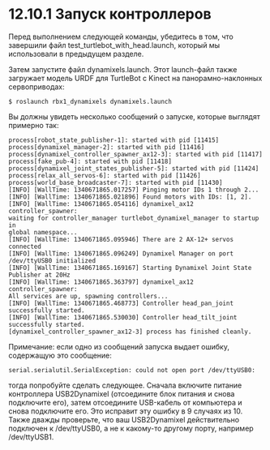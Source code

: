 # 12.10.1 Запуск контроллеров

Перед выполнением следующей команды, убедитесь в том, что завершили файл test\_turtlebot\_with\_head.launch, который мы использовали в предыдущем разделе.

Затем запустите файл dynamixels.launch. Этот launch-файл также загружает модель URDF для TurtleBot с Kinect на панорамно-наклонных сервоприводах:

`$ roslaunch rbx1_dynamixels dynamixels.launch`

Вы должны увидеть несколько сообщений о запуске, которые выглядят примерно так:

```text
process[robot_state_publisher-1]: started with pid [11415]
process[dynamixel_manager-2]: started with pid [11416]
process[dynamixel_controller_spawner_ax12-3]: started with pid [11417]
process[fake_pub-4]: started with pid [11418]
process[dynamixel_joint_states_publisher-5]: started with pid [11424]
process[relax_all_servos-6]: started with pid [11426]
process[world_base_broadcaster-7]: started with pid [11430]
[INFO] [WallTime: 1340671865.017257] Pinging motor IDs 1 through 2...
[INFO] [WallTime: 1340671865.021896] Found motors with IDs: [1, 2].
[INFO] [WallTime: 1340671865.054116] dynamixel_ax12 controller_spawner:
waiting for controller_manager turtlebot_dynamixel_manager to startup in
global namespace...
[INFO] [WallTime: 1340671865.095946] There are 2 AX-12+ servos connected
[INFO] [WallTime: 1340671865.096249] Dynamixel Manager on port
/dev/ttyUSB0 initialized
[INFO] [WallTime: 1340671865.169167] Starting Dynamixel Joint State
Publisher at 20Hz
[INFO] [WallTime: 1340671865.363797] dynamixel_ax12 controller_spawner:
All services are up, spawning controllers...
[INFO] [WallTime: 1340671865.468773] Controller head_pan_joint
successfully started.
[INFO] [WallTime: 1340671865.530030] Controller head_tilt_joint
successfully started.
[dynamixel_controller_spawner_ax12-3] process has finished cleanly. 
```

Примечание: если одно из сообщений запуска выдает ошибку, содержащую это сообщение:

`serial.serialutil.SerialException: could not open port /dev/ttyUSB0:`

тогда попробуйте сделать следующее. Сначала включите питание контроллера USB2Dynamixel \(отсоедините блок питания и снова подключите его\), затем отсоедините USB-кабель от компьютера и снова подключите его. Это исправит эту ошибку в 9 случаях из 10. Также дважды проверьте, что ваш USB2Dynamixel действительно подключен к /dev/ttyUSB0, а не к какому-то другому порту, например /dev/ttyUSB1.

